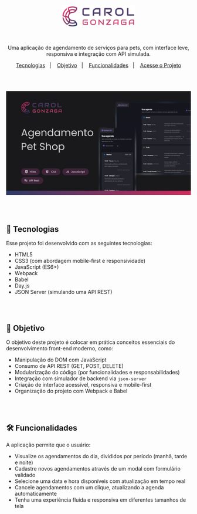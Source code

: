 <p align="center">
  <img src=".github/logo-carol-gonzaga.svg" alt="Minha Logo" width="200"/>
</p>

</br>

<p align="center">Uma aplicação de agendamento de serviços para pets, com interface leve, responsiva e integração com API simulada.</p>

<p align="center">
  <a href="#-tecnologias">Tecnologias</a>&nbsp;&nbsp;&nbsp;|&nbsp;&nbsp;&nbsp;
  <a href="#-objetivo">Objetivo</a>&nbsp;&nbsp;&nbsp;|&nbsp;&nbsp;&nbsp;
  <a href="#-funcionalidades">Funcionalidades</a>&nbsp;&nbsp;&nbsp;|&nbsp;&nbsp;&nbsp;
  <a href="https://petshop-agendamento.vercel.app" target="_blank">Acesse o Projeto</a>
</p>

</br>
</br>

<p align="center">
  <img src=".github/preview.jpg" alt="Preview do Projeto Mundo Pet" width="600"/>
</p>

</br>
</br>

## 🚀 Tecnologias

Esse projeto foi desenvolvido com as seguintes tecnologias:

-   HTML5
-   CSS3 (com abordagem mobile-first e responsividade)
-   JavaScript (ES6+)
-   Webpack
-   Babel
-   Day.js
-   JSON Server (simulando uma API REST)

</br>
</br>

## 🎯 Objetivo

O objetivo deste projeto é colocar em prática conceitos essenciais do desenvolvimento front-end moderno, como:

-   Manipulação do DOM com JavaScript
-   Consumo de API REST (GET, POST, DELETE)
-   Modularização do código (por funcionalidades e responsabilidades)
-   Integração com simulador de backend via `json-server`
-   Criação de interface acessível, responsiva e mobile-first
-   Organização do projeto com Webpack e Babel

</br>
</br>

## 🛠️ Funcionalidades

A aplicação permite que o usuário:

-   Visualize os agendamentos do dia, divididos por período (manhã, tarde e noite)
-   Cadastre novos agendamentos através de um modal com formulário validado
-   Selecione uma data e hora disponíveis com atualização em tempo real
-   Cancele agendamentos com um clique, atualizando a agenda automaticamente
-   Tenha uma experiência fluida e responsiva em diferentes tamanhos de tela
